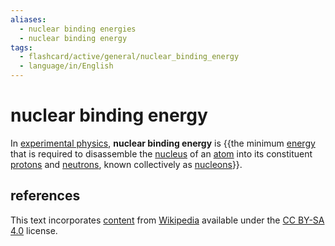 ```yaml
---
aliases:
  - nuclear binding energies
  - nuclear binding energy
tags:
  - flashcard/active/general/nuclear_binding_energy
  - language/in/English
---
```


# nuclear binding energy

In [experimental physics](experimental%20physics.md), __nuclear binding energy__ is {{the minimum [energy](energy.md) that is required to disassemble the [nucleus](atomic%20nucleus.md) of an [atom](atom.md) into its constituent [protons](proton.md) and [neutrons](neutron.md), known collectively as [nucleons](nucleon.md)}}. <!--SR:!2025-02-13,141,290-->

## references

This text incorporates [content](https://en.wikipedia.org/wiki/nuclear_binding_energy) from [Wikipedia](Wikipedia.md) available under the [CC BY-SA 4.0](https://creativecommons.org/licenses/by-sa/4.0/) license.

